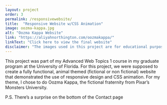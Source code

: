 ```yaml
---
layout: project
order: 3
permalink: /responsivewebsite/
title:  "Responsive Website w/CSS Animation"
image: oozma-kappa.jpg
alt: "Oozma Kappa Website"
link: "https://aliyahnorthington.com/oozmakappa/"
linkText: "Click here to view the final website"
disclaimer: "The images used in this project are for educational purposes only. I am not associated with Pixar in any way."
---
```

This project was part of my Advanced Web Topics 1 course in my graduate program at the University of Florida. For this project, we were supposed to create a fully functional, animal themed (fictional or non fictional) website that demonstrated the use of responsive design and CSS animation. For my theme, I chose to do Oozma Kappa, the fictional fraternity from Pixar’s Monsters University.

P.S. There’s a surprise on the bottom of the Contact page 
